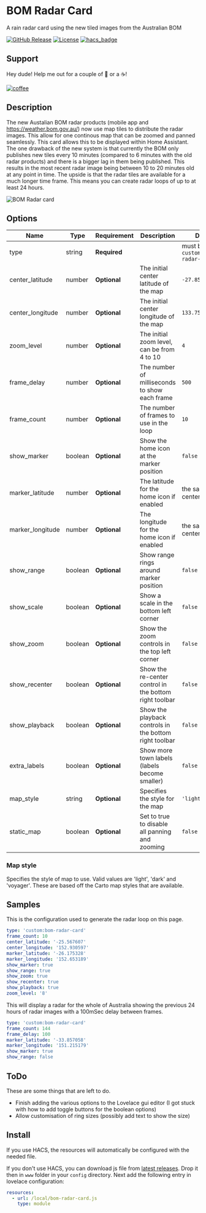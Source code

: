 # BOM Radar Card

A rain radar card using the new tiled images from the Australian BOM

[![GitHub Release][releases-shield]][releases]
[![License][license-shield]](LICENSE.md)
[![hacs_badge](https://img.shields.io/badge/HACS-Custom-orange.svg?style=for-the-badge)](https://github.com/custom-components/hacs)

## Support

Hey dude! Help me out for a couple of :beers: or a :coffee:!

[![coffee](https://www.buymeacoffee.com/assets/img/custom_images/black_img.png)](https://www.buymeacoffee.com/theOzzieRat)

## Description

The new Austalian BOM radar products (mobile app and https://weather.bom.gov.au/) now use map tiles to distribute the radar images. This allow for one continous map that can be zoomed and panned seamlessly. This card allows this to be displayed within Home Assistant. The one drawback of the new system is that currently the BOM only publishes new tiles every 10 minutes (compared to 6 minutes with the old radar products) and there is a bigger lag in them being published. This results in the most recent radar image being between 10 to 20 minutes old at any point in time. The upside is that the radar tiles are available for a much longer time frame. This means you can create radar loops of up to at least 24 hours.

![BOM Radar card](https://raw.githubusercontent.com/theOzzieRat/bom-radar-card/master/bom-radar-card.gif)

## Options

| Name             | Type    | Requirement  | Description                                            | Default                         |
| ---------------- | ------- | ------------ | ------------------------------------------------------ | ------------------------------- |
| type             | string  | **Required** |                                                        | must be `custom:bom-radar-card` |
| center_latitude  | number  | **Optional** | The initial center latitude of the map                 | `-27.85`                        |
| center_longitude | number  | **Optional** | The initial center longitude of the map                | `133.75`                        |
| zoom_level       | number  | **Optional** | The initial zoom level, can be from 4 to 10            | `4`                             |
| frame_delay      | number  | **Optional** | The number of milliseconds to show each frame          | `500`                           |
| frame_count      | number  | **Optional** | The number of frames to use in the loop                | `10`                            |
| show_marker      | boolean | **Optional** | Show the home icon at the marker position              | `false`                         |
| marker_latitude  | number  | **Optional** | The latitude for the home icon if enabled              | the same as center_latitude     |
| marker_longitude | number  | **Optional** | The longitude for the home icon if enabled             | the same as center_longitude    |
| show_range       | boolean | **Optional** | Show range rings around marker position                | `false`                         |
| show_scale       | boolean | **Optional** | Show a scale in the bottom left corner                 | `false`                         |
| show_zoom        | boolean | **Optional** | Show the zoom controls in the top left corner          | `false`                         |
| show_recenter    | boolean | **Optional** | Show the re-center control in the bottom right toolbar | `false`                         |
| show_playback    | boolean | **Optional** | Show the playback controls in the bottom right toolbar | `false`                         |
| extra_labels     | boolean | **Optional** | Show more town labels (labels become smaller)          | `false`                         |
| map_style        | string  | **Optional** | Specifies the style for the map                        | `'light'`                       |
| static_map       | boolean | **Optional** | Set to true to disable all panning and zooming         | `false`                         |

### Map style

Specifies the style of map to use. Valid values are 'light', 'dark' and 'voyager'. These are based off the Carto map styles that are available.

## Samples

This is the configuration used to generate the radar loop on this page.

```yaml
type: 'custom:bom-radar-card'
frame_count: 10
center_latitude: '-25.567607'
center_longitude: '152.930597'
marker_latitude: '-26.175328'
marker_longitude: '152.653189'
show_marker: true
show_range: true
show_zoom: true
show_recenter: true
show_playback: true
zoom_level: '8'
```

This will display a radar for the whole of Australia showing the previous 24 hours of radar images with a 100mSec delay between frames.

```yaml
type: 'custom:bom-radar-card'
frame_count: 144
frame_delay: 100
marker_latitude: '-33.857058'
marker_longitude: '151.215179'
show_marker: true
show_range: false
```

## ToDo

These are some things that are left to do.

- Finish adding the various options to the Lovelace gui editor (I got stuck with how to add toggle buttons for the boolean options)
- Allow customisation of ring sizes (possibly add text to show the size)

## Install

If you use HACS, the resources will automatically be configured with the needed file.

If you don't use HACS, you can download js file from [latest releases](https://github.com/theOzzieRat/bom-radar-card/releases). Drop it then in `www` folder in your `config` directory. Next add the following entry in lovelace configuration:

```yaml
resources:
  - url: /local/bom-radar-card.js
    type: module
```

[license-shield]: https://img.shields.io/github/license/theOzzieRat/bom-radar-card.svg?style=for-the-badge
[releases-shield]: https://img.shields.io/github/release/theOzzieRat/bom-radar-card.svg?style=for-the-badge
[releases]: https://github.com/theOzzieRat/bom-radar-card/releases
